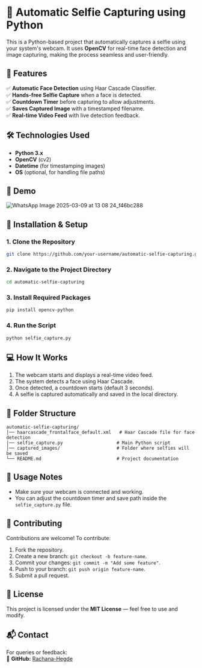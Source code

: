 # 🤳 Automatic Selfie Capturing using Python  

This is a Python-based project that automatically captures a selfie using your system's webcam. It uses **OpenCV** for real-time face detection and image capturing, making the process seamless and user-friendly.  

## 🚀 Features  

✅ **Automatic Face Detection** using Haar Cascade Classifier.  
✅ **Hands-free Selfie Capture** when a face is detected.  
✅ **Countdown Timer** before capturing to allow adjustments.  
✅ **Saves Captured Image** with a timestamped filename.  
✅ **Real-time Video Feed** with live detection feedback.  

## 🛠️ Technologies Used  

- **Python 3.x**  
- **OpenCV** (cv2)  
- **Datetime** (for timestamping images)  
- **OS** (optional, for handling file paths)  

## 📸 Demo  

![WhatsApp Image 2025-03-09 at 13 08 24_f46bc288](https://github.com/user-attachments/assets/c65c65d0-82d1-4486-8f1f-2c17d24810fe)
 

## 🔧 Installation & Setup  

### 1. Clone the Repository  

```bash
git clone https://github.com/your-username/automatic-selfie-capturing.git
```  

### 2. Navigate to the Project Directory  

```bash
cd automatic-selfie-capturing
```  

### 3. Install Required Packages  

```bash
pip install opencv-python
```  

### 4. Run the Script  

```bash
python selfie_capture.py
```  

## 💻 How It Works  

1. The webcam starts and displays a real-time video feed.  
2. The system detects a face using Haar Cascade.  
3. Once detected, a countdown starts (default 3 seconds).  
4. A selfie is captured automatically and saved in the local directory.  

## 📂 Folder Structure  

```
automatic-selfie-capturing/
│── haarcascade_frontalface_default.xml   # Haar Cascade file for face detection
│── selfie_capture.py                    # Main Python script
│── captured_images/                     # Folder where selfies will be saved
└── README.md                            # Project documentation
```  

## 📝 Usage Notes  

- Make sure your webcam is connected and working.  
- You can adjust the countdown timer and save path inside the `selfie_capture.py` file.  

## 🌟 Contributing  

Contributions are welcome! To contribute:  
1. Fork the repository.  
2. Create a new branch: `git checkout -b feature-name`.  
3. Commit your changes: `git commit -m "Add some feature"`.  
4. Push to your branch: `git push origin feature-name`.  
5. Submit a pull request.  

## 📄 License  

This project is licensed under the **MIT License** — feel free to use and modify.  

## 📬 Contact  

For queries or feedback:  
🔗 **GitHub:** [Rachana-Hegde](https://github.com/Rachana-Hegde)  
